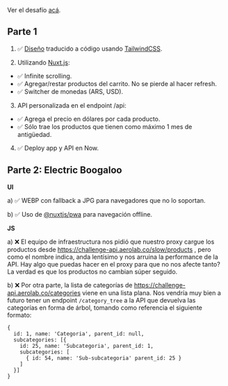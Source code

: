 Ver el desafío [acá](https://github.com/Aerolab/challenge).

## Parte 1

1. ✅ [Diseño](https://challenge-api.aerolab.co/design/) traducido a código usando [TailwindCSS](https://tailwindcss.com/).

2. Utilizando [Nuxt.js](https://nuxtjs.org/):

- ✅ Infinite scrolling.
- ✅ Agregar/restar productos del carrito. No se pierde al hacer refresh.
- ✅ Switcher de monedas (ARS, USD).

3. API personalizada en el endpoint /api:

- ✅ Agrega el precio en dólares por cada producto.
- ✅ Sólo trae los productos que tienen como máximo 1 mes de antigüedad.

4. ✅ Deploy app y API en Now.

## Parte 2: Electric Boogaloo

**UI**

a) ✅ WEBP con fallback a JPG para navegadores que no lo soportan.

b) ✅ Uso de [@nuxtjs/pwa](https://pwa.nuxtjs.org/ "Nuxt PWA") para navegación offline.

**JS**

a) ❌ El equipo de infraestructura nos pidió que nuestro proxy cargue los productos desde https://challenge-api.aerolab.co/slow/products , pero como el nombre indica, anda lentísimo y nos arruina la performance de la API.
Hay algo que puedas hacer en el proxy para que no nos afecte tanto? La verdad es que los productos no cambian súper seguido.

b) ❌ Por otra parte, la lista de categorías de https://challenge-api.aerolab.co/categories viene en una lista plana. Nos vendría muy bien a futuro tener un endpoint `/category_tree` a la API que devuelva las categorías en forma de árbol, tomando como referencia el siguiente formato:

```
{
  id: 1, name: 'Categoria', parent_id: null,
  subcategories: [{
    id: 25, name: 'Subcategoria', parent_id: 1,
    subcategories: [
      { id: 54, name: 'Sub-subcategoria' parent_id: 25 }
    ]
  }]
}
```
